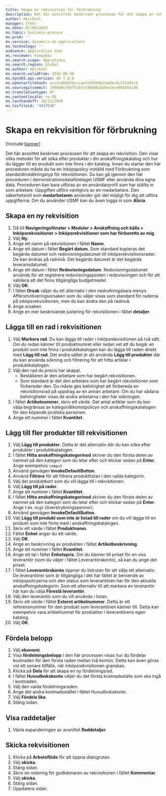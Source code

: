 ```yaml
---
title: Skapa en rekvisition för förbrukning
description: Det här avsnittet beskriver processen för att skapa en rekvisition.
author: mkirknel
manager: tfehr
ms.date: 07/09/2019
ms.topic: business-process
ms.prod: ''
ms.service: dynamics-ax-applications
ms.technology: ''
audience: Application User
ms.reviewer: kamaybac
ms.search.scope: Operations
ms.search.region: Global
ms.author: mkirknel
ms.search.validFrom: 2016-06-30
ms.dyn365.ops.version: AX 7.0.0
ms.openlocfilehash: acc2cdb9b74cccaefe565b0e2ae8ec4c5f2401c4
ms.sourcegitcommit: 199848e78df5cb7c439b001bdbe1ece963593cdb
ms.translationtype: HT
ms.contentlocale: sv-SE
ms.lasthandoff: 10/13/2020
ms.locfileid: "4437536"
---
```

# <a name="create-a-requisition-for-consumption"></a>Skapa en rekvisition för förbrukning

[!include [banner](../../includes/banner.md)]

Det här avsnittet beskriver processen för att skapa en rekvisition. Den visar olika metoder för att söka efter produkter i din anskaffningskatalog och hur du lägger till en produkt som inte finns i din katalog. Innan du startar den här proceduren måste du ha en inköpspolicy inställd med Förbrukning som standardinställningstyp för rekvisitionen. Du kan gå igenom den här proceduren i demonstrationsdataföretaget USMF eller använda dina egna data. Proceduren kan bara utföras av en användarprofil som har ställts in som arbetare. Uppgiften utförs vanligtvis av en medarbetare. Den säkerhetsroll som **medarbetaren** använder gör det möjligt för dig att utföra uppgifterna. Om du använder USMF kan du även logga in som **Alicia**.


## <a name="create-a-new-requisition"></a>Skapa en ny rekvisition
1. Gå till **Navigeringsfönster > Moduler > Anskaffning och källa > Inköpsrekvisitioner > Inköpsrekvisitioner som har förberetts av mig**.
2. Välj **Ny**.
3. Ange ett namn på rekvisitionen i fältet **Namn**.
4. Ange ett datum i fältet **Begärt datum**. Som standard kopieras det begärda datumet och redovisningsdatumet till inköpsrekvisitionsrader. De kan ändras på radnivå. Det begärda datumet är det begärda leveransdatumet.  
5. Ange ett datum i fältet **Redovisningsdatum**. Redovisningsdatumet används för att registrera redovisningsposten i redovisningen och för att validera att det finns tillgängliga budgetmedel.  
6. Välj **OK**.
7. I fältet **Orsak** väljer du ett alternativ i den nedrullningsbara menyn. Affärsmotiveringsorsaken som du väljer visas som standard för raderna på inköpsrekvisitionen, men du kan ändra den på radnivå.  
8. Ange orsaken
9. Ange en mer beskrivande justering för rekvisitionen i fältet **detaljer**.

## <a name="add-a-line-to-the-requisition"></a>Lägga till en rad i rekvisitionen
1. Välj **Markera rad**. Du kan lägga till rader i inköpsrekvisitionen på två sätt. Om du redan känner till produktnumret eller redan vet att du begär en produkt som inte finns i produktkatalogen kan du lägga till raden direkt med **Lägg till rad**. Det andra sättet är att använda **Lägg till produkter** där du kan använda sökning och filtrering för att hitta artiklar i produktkatalogen.    
2. Välj den rad du precis har skapat.
    - Beställaren är den arbetare som har begärt rekvisitionen.   
    - Som standard är det den arbetare som har begärt rekvisitionen som förbereder den. Du måste ges behörighet att förbereda en rekvisitionsrad på uppdrag av en annan arbetare. Om du har sådana behörigheter visas de andra arbetarna i den här sökningen.  
3. I fältet **Artikelnummer**, skriv ett värde. Det antal artiklar som du kan välja begränsas av kategoriåtkomstpolicyn och anskaffningskatalogen för den köpande juridiska personen.   
4. Ange ett nummer i fältet **Kvantitet**.

## <a name="add-more-products-to-the-requisition"></a>Lägg till fler produkter till rekvisitionen
1. Välj **Lägg till produkter**. Detta är det alternativ där du kan söka efter produkter i produktkatalogen.    
2. I fältet **Hitta anskaffningskategorinod** skriver du den första delen av namnet på den kategori som du letar efter och klickar sedan på **Enter**. Ange exempelvis `comput`.  
3. Använd genvägen **InvokeDefaultButton**.
4. Använd **Filtrera** för att filtrera produktlistan i den valda kategorin.
5. Välj det produktkort som du vill lägga till i rekvisitionen.
6. Välj **Lägg till på rader**.
7. Ange ett nummer i fältet **Kvantitet**.
8. I fältet **Hitta anskaffningskategorinod** skriver du den första delen av namnet på den kategori som du letar efter och klickar sedan på **Enter**. Ange t.ex. `High` (överstrykningspennor).  
9. Använd genvägen **InvokeDefaultButton**.
10. Välj **Lägg till produkt som inte är listad till rader** om du vill lägga till en produkt som inte finns med i anskaffningskatalogen.
11. Skriv ett värde i fältet **Produktnamn**.
12. Fältet **Enhet** anger du ett värde.
13. Välj **OK**.
14. Ange en beskrivning av produkten i fältet **Artikelbeskrivning**.
15. Ange ett nummer i fältet **Kvantitet**.
16. Ange ett tal i fältet **Enhetspris**. Om du känner till priset för en viss leverantör (som du väljer i fältet Leverantörskonto), så kan du ange det priset.   
17. I fältet **Leverantörskonto** öppnar du listrutan för att välja ett alternativ. De leverantörer som är tillgängliga i det här fältet är beroende av inköpspolicyerna och den status som leverantören har för den aktuella anskaffningskategorin. Som ett alternativ till att markera en leverantör här kan du välja **Föreslå leverantör**.    
18. Välj den leverantör som du vill använda i listan.
19. Skriv ett värde i fältet **Externt artikelnummer**. Detta är ett referensnummer för den produkt som leverantören känner till. Detta kan exempelvis vara artikelnumret för produkten i leverantörens egen katalog.  
20. Välj **OK**.

## <a name="distribute-amounts"></a>Fördela belopp
1. Välj **ekonomi**.
2. Visa **fördelningsbelopp** I den här processen visas hur du fördelar kostnaden för den första raden mellan två konton. Detta kan även göras vid ett senare tillfälle, när inköpsrekvisitionen granskas.  
3. Klicka på **Dela** för att skapa en ny fördelningsrad.
4. I fältet **Huvudbokskonto** väljer du det första kostnadsställe som ska ingå i kostnaden.
5. Välj den valda fördelningsraden.
6. Ange det andra kostnadsstället i fältet Huvudbokskonto.
7. Välj **Fördela lika**.
8. Stäng sidan.

## <a name="view-line-details"></a>Visa raddetaljer
1. Växla expanderingen av avsnittet **Raddetaljer**.

## <a name="submit-the-requisition"></a>Skicka rekvisitionen
1. Klicka på **Arbetsflöde** för att öppna dialogrutan.
2. Välj **skicka**.
3. Stäng sidan.
4. Skriv en notering för godkännaren av rekvisitionen i fältet **Kommentar**.
5. Välj **skicka**.
6. Stäng sidan.
7. Uppdatera sidan.

